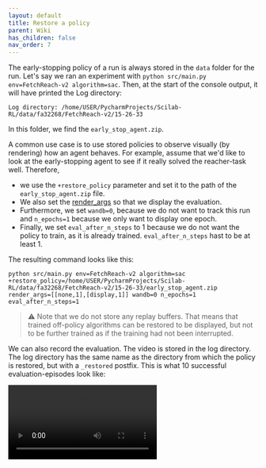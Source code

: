 ```yaml
---
layout: default
title: Restore a policy
parent: Wiki
has_children: false
nav_order: 7
---
```


The early-stopping policy of a run is always stored in the `data` folder for the run. Let's say we ran an experiment with `python src/main.py env=FetchReach-v2 algorithm=sac`. Then, at the start of the console output, it will have printed the Log directory:
```
Log directory: /home/USER/PycharmProjects/Scilab-RL/data/fa32268/FetchReach-v2/15-26-33
```
In this folder, we find the `early_stop_agent.zip`. 

A common use case is to use stored policies to observe visually (by rendering) how an agent behaves. For example, assume that we'd like to look at the early-stopping agent to see if it really solved the reacher-task well. Therefore, 
- we use the `+restore_policy` parameter and set it to the path of the `early_stop_agent.zip` file. 
- We also set the [render_args](Visualization) so that we display the evaluation.
- Furthermore, we set `wandb=0`, because we do not want to track this run and `n_epochs=1` because we only want to display one epoch. 
- Finally, we set `eval_after_n_steps` to 1 because we do not want the policy to train, as it is already trained. `eval_after_n_steps` hast to be at least 1.

The resulting command looks like this:
```
python src/main.py env=FetchReach-v2 algorithm=sac +restore_policy=/home/USER/PycharmProjects/Scilab-RL/data/fa32268/FetchReach-v2/15-26-33/early_stop_agent.zip render_args=[[none,1],[display,1]] wandb=0 n_epochs=1 eval_after_n_steps=1
```

> ⚠️ Note that we do not store any replay buffers. That means that trained off-policy algorithms can be restored to be displayed, but not to be further trained as if the training had not been interrupted.

We can also record the evaluation. The video is stored in the log directory. The log directory has the same name as the directory from which the policy is restored, but with a `_restored` postfix. This is what 10 successful evaluation-episodes look like:

![eval_0](uploads/30c9bcea5b30138b8acb7ed220fb3890/eval_0.mp4)
